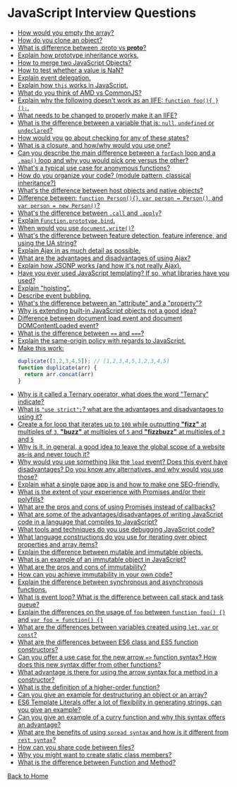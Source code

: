 # JavaScript Interview Questions
* [How would you empty the array?](/interview-questions/answers/javascript-answers.md#answer-01)
* [How do you clone an object?](/interview-questions/answers/javascript-answers.md#answer-02)
* [What is difference between .proto vs __proto__?](/interview-questions/answers/javascript-answers.md#answer-03)
* [Explain how prototype inheritance works.](/interview-questions/answers/javascript-answers.md#answer-04)
* [How to merge two JavaScript Objects?](/interview-questions/answers/javascript-answers.md#answer-05)
* [How to test whether a value is NaN?](/interview-questions/answers/javascript-answers.md#answer-06)
* [Explain event delegation.](/interview-questions/answers/javascript-answers.md#answer-07)
* [Explain how `this` works in JavaScript.](/interview-questions/answers/javascript-answers.md#answer-08)
* [What do you think of AMD vs CommonJS?](/interview-questions/answers/javascript-answers.md#answer-09)
* [Explain why the following doesn't work as an IIFE: `function foo(){ }();`.](/interview-questions/answers/javascript-answers.md#answer-10)
* [What needs to be changed to properly make it an IIFE?](/interview-questions/answers/javascript-answers.md#answer-11)
* [What is the difference between a variable that is: `null`, `undefined` or `undeclared`?](/interview-questions/answers/javascript-answers.md#answer-12)
* [How would you go about checking for any of these states?](/interview-questions/answers/javascript-answers.md#answer-13)
* [What is a closure, and how/why would you use one?](/interview-questions/answers/javascript-answers.md#answer-14)
* [Can you describe the main difference between a `forEach` loop and a `.map()` loop and why you would pick one versus the other?](/interview-questions/answers/javascript-answers.md#answer-15)
* [What's a typical use case for anonymous functions?](/interview-questions/answers/javascript-answers.md#answer-16)
* [How do you organize your code? (module pattern, classical inheritance?)](/interview-questions/answers/javascript-answers.md#answer-17)
* [What's the difference between host objects and native objects?](/interview-questions/answers/javascript-answers.md#answer-18)
* [Difference between: `function Person(){}`, `var person = Person()`, and `var person = new Person()`?](/interview-questions/answers/javascript-answers.md#answer-19)
* [What's the difference between `.call` and `.apply`?](/interview-questions/answers/javascript-answers.md#answer-20)
* [Explain `Function.prototype.bind`.](/interview-questions/answers/javascript-answers.md#answer-21)
* [When would you use `document.write()`?](/interview-questions/answers/javascript-answers.md#answer-22)
* [What's the difference between feature detection, feature inference, and using the UA string?](/interview-questions/answers/javascript-answers.md#answer-23)
* [Explain Ajax in as much detail as possible.](/interview-questions/answers/javascript-answers.md#answer-24)
* [What are the advantages and disadvantages of using Ajax?](/interview-questions/answers/javascript-answers.md#answer-25)
* [Explain how JSONP works (and how it's not really Ajax).](/interview-questions/answers/javascript-answers.md#answer-26)
* [Have you ever used JavaScript templating? If so, what libraries have you used?](/interview-questions/answers/javascript-answers.md#answer-27)
* [Explain "hoisting".](/interview-questions/answers/javascript-answers.md#answer-28)
* [Describe event bubbling.](/interview-questions/answers/javascript-answers.md#answer-29)
* [What's the difference between an "attribute" and a "property"?](/interview-questions/answers/javascript-answers.md#answer-30)
* [Why is extending built-in JavaScript objects not a good idea?](/interview-questions/answers/javascript-answers.md#answer-31)
* [Difference between document load event and document DOMContentLoaded event?](/interview-questions/answers/javascript-answers.md#answer-32)
* [What is the difference between `==` and `===`?](/interview-questions/answers/javascript-answers.md#answer-33)
* [Explain the same-origin policy with regards to JavaScript.](/interview-questions/answers/javascript-answers.md#answer-34)
* [Make this work:](/interview-questions/answers/javascript-answers.md#answer-35)
    ```javascript
    duplicate([1,2,3,4,5]); // [1,2,3,4,5,1,2,3,4,5]
    function duplicate(arr) {
      return arr.concat(arr)
    }
    ```
* [Why is it called a Ternary operator, what does the word "Ternary" indicate?](/interview-questions/answers/javascript-answers.md#answer-36)
* [What is `"use strict";`? what are the advantages and disadvantages to using it?](/interview-questions/answers/javascript-answers.md#answer-37)
* [Create a for loop that iterates up to `100` while outputting **"fizz"** at multiples of `3`, **"buzz"** at multiples of `5` and **"fizzbuzz"** at multiples of `3` and `5`](/interview-questions/answers/javascript-answers.md#answer-38)
* [Why is it, in general, a good idea to leave the global scope of a website as-is and never touch it?](/interview-questions/answers/javascript-answers.md#answer-39)
* [Why would you use something like the `load` event? Does this event have disadvantages? Do you know any alternatives, and why would you use those?](/interview-questions/answers/javascript-answers.md#answer-40)
* [Explain what a single page app is and how to make one SEO-friendly.](/interview-questions/answers/javascript-answers.md#answer-41)
* [What is the extent of your experience with Promises and/or their polyfills?](/interview-questions/answers/javascript-answers.md#answer-42)
* [What are the pros and cons of using Promises instead of callbacks?](/interview-questions/answers/javascript-answers.md#answer-43)
* [What are some of the advantages/disadvantages of writing JavaScript code in a language that compiles to JavaScript?](/interview-questions/answers/javascript-answers.md#answer-44)
* [What tools and techniques do you use debugging JavaScript code?](/interview-questions/answers/javascript-answers.md#answer-45)
* [What language constructions do you use for iterating over object properties and array items?](/interview-questions/answers/javascript-answers.md#answer-46)
* [Explain the difference between mutable and immutable objects.](/interview-questions/answers/javascript-answers.md#answer-47)
* [What is an example of an immutable object in JavaScript?](/interview-questions/answers/javascript-answers.md#answer-48)
* [What are the pros and cons of immutability?](/interview-questions/answers/javascript-answers.md#answer-49)
* [How can you achieve immutability in your own code?](/interview-questions/answers/javascript-answers.md#answer-50)
* [Explain the difference between synchronous and asynchronous functions.](/interview-questions/answers/javascript-answers.md#answer-51)
* [What is event loop? What is the difference between call stack and task queue?](/interview-questions/answers/javascript-answers.md#answer-52)
* [Explain the differences on the usage of `foo` between `function foo() {}` and `var foo = function() {}`](/interview-questions/answers/javascript-answers.md#answer-53)
* [What are the differences between variables created using `let`, `var` or `const`?](/interview-questions/answers/javascript-answers.md#answer-54)
* [What are the differences between ES6 class and ES5 function constructors?](/interview-questions/answers/javascript-answers.md#answer-55)
* [Can you offer a use case for the new arrow `=>` function syntax? How does this new syntax differ from other functions?](/interview-questions/answers/javascript-answers.md#answer-56)
* [What advantage is there for using the arrow syntax for a method in a constructor?](/interview-questions/answers/javascript-answers.md#answer-57)
* [What is the definition of a higher-order function?]((/interview-questions/answers/javascript-answers.md#answer-58))
* [Can you give an example for destructuring an object or an array?](/interview-questions/answers/javascript-answers.md#answer-59)
* [ES6 Template Literals offer a lot of flexibility in generating strings, can you give an example?](/interview-questions/answers/javascript-answers.md#answer-60)
* [Can you give an example of a curry function and why this syntax offers an advantage?](/interview-questions/answers/javascript-answers.md#answer-61)
* [What are the benefits of using `spread syntax` and how is it different from `rest syntax`?](/interview-questions/answers/javascript-answers.md#answer-62)
* [How can you share code between files?](/interview-questions/answers/javascript-answers.md#answer-63)
* [Why you might want to create static class members?](/interview-questions/answers/javascript-answers.md#answer-64)
* [What is the difference between Function and Method?](/interview-questions/answers/javascript-answers.md#answer-65)

[Back to Home](/README.md)


